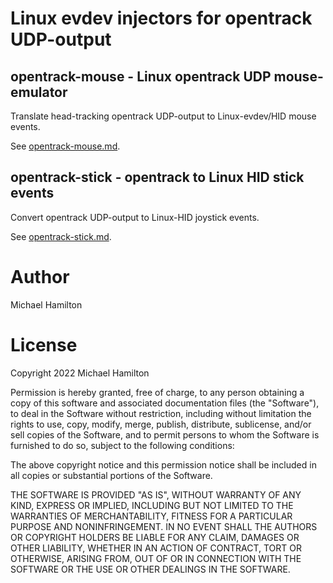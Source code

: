 
Linux evdev injectors for opentrack UDP-output
==============================================

opentrack-mouse - Linux opentrack UDP mouse-emulator
----------------------------------------------------

Translate head-tracking opentrack UDP-output to Linux-evdev/HID mouse events.

See [opentrack-mouse.md](opentrack-mouse.md).

opentrack-stick - opentrack to Linux HID stick events
----------------------------------------------------

Convert opentrack UDP-output to Linux-HID joystick events.

See [opentrack-stick.md](opentrack-stick.md).

Author
======

Michael Hamilton

License
=======

Copyright 2022 Michael Hamilton

Permission is hereby granted, free of charge, to any person obtaining a
copy of this software and associated documentation files (the "Software"),
to deal in the Software without restriction, including without limitation
the rights to use, copy, modify, merge, publish, distribute, sublicense,
and/or sell copies of the Software, and to permit persons to whom the
Software is furnished to do so, subject to the following conditions:

The above copyright notice and this permission notice shall be included
in all copies or substantial portions of the Software.

THE SOFTWARE IS PROVIDED "AS IS", WITHOUT WARRANTY OF ANY KIND, EXPRESS OR
IMPLIED, INCLUDING BUT NOT LIMITED TO THE WARRANTIES OF MERCHANTABILITY,
FITNESS FOR A PARTICULAR PURPOSE AND NONINFRINGEMENT. IN NO EVENT SHALL
THE AUTHORS OR COPYRIGHT HOLDERS BE LIABLE FOR ANY CLAIM, DAMAGES OR OTHER
LIABILITY, WHETHER IN AN ACTION OF CONTRACT, TORT OR OTHERWISE, ARISING FROM,
OUT OF OR IN CONNECTION WITH THE SOFTWARE OR THE USE OR OTHER DEALINGS IN THE
SOFTWARE.
